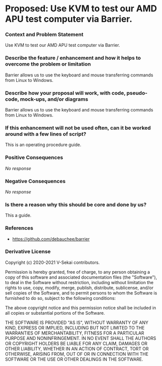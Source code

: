 # Proposed: Use KVM to test our AMD APU test computer via Barrier.

### Context and Problem Statement

Use KVM to test our AMD APU test computer via Barrier.

### Describe the feature / enhancement and how it helps to overcome the problem or limitation

Barrier allows us to use the keyboard and mouse transferring commands from Linux to Windows.

### Describe how your proposal will work, with code, pseudo-code, mock-ups, and/or diagrams

Barrier allows us to use the keyboard and mouse transferring commands from Linux to Windows.

### If this enhancement will not be used often, can it be worked around with a few lines of script?

This is an operating procedure guide.

### Positive Consequences

_No response_

### Negative Consequences

_No response_

### Is there a reason why this should be core and done by us?

This a guide.

### References

- https://github.com/debauchee/barrier

### Derivative License

Copyright (c) 2020-2021 V-Sekai contributors.

Permission is hereby granted, free of charge, to any person obtaining a copy
of this software and associated documentation files (the "Software"), to deal
in the Software without restriction, including without limitation the rights
to use, copy, modify, merge, publish, distribute, sublicense, and/or sell
copies of the Software, and to permit persons to whom the Software is
furnished to do so, subject to the following conditions:

The above copyright notice and this permission notice shall be included in all
copies or substantial portions of the Software.

THE SOFTWARE IS PROVIDED "AS IS", WITHOUT WARRANTY OF ANY KIND, EXPRESS OR
IMPLIED, INCLUDING BUT NOT LIMITED TO THE WARRANTIES OF MERCHANTABILITY,
FITNESS FOR A PARTICULAR PURPOSE AND NONINFRINGEMENT. IN NO EVENT SHALL THE
AUTHORS OR COPYRIGHT HOLDERS BE LIABLE FOR ANY CLAIM, DAMAGES OR OTHER
LIABILITY, WHETHER IN AN ACTION OF CONTRACT, TORT OR OTHERWISE, ARISING FROM,
OUT OF OR IN CONNECTION WITH THE SOFTWARE OR THE USE OR OTHER DEALINGS IN THE
SOFTWARE.
